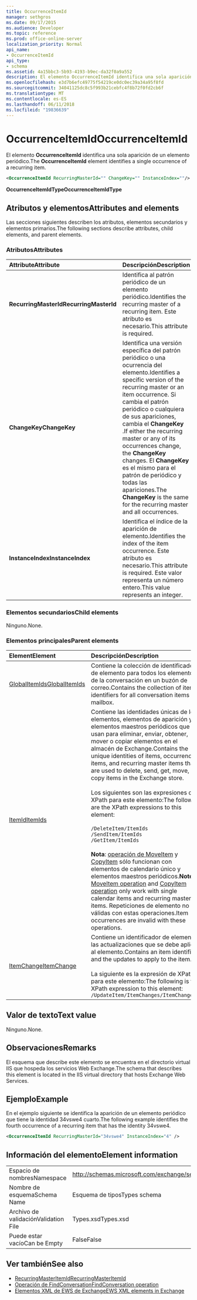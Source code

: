 ```yaml
---
title: OccurrenceItemId
manager: sethgros
ms.date: 09/17/2015
ms.audience: Developer
ms.topic: reference
ms.prod: office-online-server
localization_priority: Normal
api_name:
- OccurrenceItemId
api_type:
- schema
ms.assetid: 4a15bbc3-5b93-4193-b9ec-da32f0a9a552
description: El elemento OccurrenceItemId identifica una sola aparición de un elemento periódico.
ms.openlocfilehash: e3d7b6efc49775f54219ce0dc0ec39a34a95f8fd
ms.sourcegitcommit: 34041125dc8c5f993b21cebfc4f8b72f0fd2cb6f
ms.translationtype: MT
ms.contentlocale: es-ES
ms.lasthandoff: 06/11/2018
ms.locfileid: "19836639"
---
```

# <a name="occurrenceitemid"></a><span data-ttu-id="c7c8d-103">OccurrenceItemId</span><span class="sxs-lookup"><span data-stu-id="c7c8d-103">OccurrenceItemId</span></span>

<span data-ttu-id="c7c8d-104">El elemento **OccurrenceItemId** identifica una sola aparición de un elemento periódico.</span><span class="sxs-lookup"><span data-stu-id="c7c8d-104">The **OccurrenceItemId** element identifies a single occurrence of a recurring item.</span></span> 
  
```XML
<OccurrenceItemId RecurringMasterId="" ChangeKey="" InstanceIndex=""/>
```

<span data-ttu-id="c7c8d-105">**OccurrenceItemIdType**</span><span class="sxs-lookup"><span data-stu-id="c7c8d-105">**OccurrenceItemIdType**</span></span>

## <a name="attributes-and-elements"></a><span data-ttu-id="c7c8d-106">Atributos y elementos</span><span class="sxs-lookup"><span data-stu-id="c7c8d-106">Attributes and elements</span></span>

<span data-ttu-id="c7c8d-107">Las secciones siguientes describen los atributos, elementos secundarios y elementos primarios.</span><span class="sxs-lookup"><span data-stu-id="c7c8d-107">The following sections describe attributes, child elements, and parent elements.</span></span>
  
### <a name="attributes"></a><span data-ttu-id="c7c8d-108">Atributos</span><span class="sxs-lookup"><span data-stu-id="c7c8d-108">Attributes</span></span>

|<span data-ttu-id="c7c8d-109">**Attribute**</span><span class="sxs-lookup"><span data-stu-id="c7c8d-109">**Attribute**</span></span>|<span data-ttu-id="c7c8d-110">**Descripción**</span><span class="sxs-lookup"><span data-stu-id="c7c8d-110">**Description**</span></span>|
|:-----|:-----|
|<span data-ttu-id="c7c8d-111">**RecurringMasterId**</span><span class="sxs-lookup"><span data-stu-id="c7c8d-111">**RecurringMasterId**</span></span> <br/> |<span data-ttu-id="c7c8d-112">Identifica al patrón periódico de un elemento periódico.</span><span class="sxs-lookup"><span data-stu-id="c7c8d-112">Identifies the recurring master of a recurring item.</span></span> <span data-ttu-id="c7c8d-113">Este atributo es necesario.</span><span class="sxs-lookup"><span data-stu-id="c7c8d-113">This attribute is required.</span></span>  <br/> |
|<span data-ttu-id="c7c8d-114">**ChangeKey**</span><span class="sxs-lookup"><span data-stu-id="c7c8d-114">**ChangeKey**</span></span> <br/> |<span data-ttu-id="c7c8d-115">Identifica una versión específica del patrón periódico o una ocurrencia del elemento.</span><span class="sxs-lookup"><span data-stu-id="c7c8d-115">Identifies a specific version of the recurring master or an item occurrence.</span></span> <span data-ttu-id="c7c8d-116">Si cambia el patrón periódico o cualquiera de sus apariciones, cambia el **ChangeKey** .</span><span class="sxs-lookup"><span data-stu-id="c7c8d-116">If either the recurring master or any of its occurrences change, the **ChangeKey** changes.</span></span> <span data-ttu-id="c7c8d-117">El **ChangeKey** es el mismo para el patrón de periódico y todas las apariciones.</span><span class="sxs-lookup"><span data-stu-id="c7c8d-117">The **ChangeKey** is the same for the recurring master and all occurrences.</span></span>  <br/> |
|<span data-ttu-id="c7c8d-118">**InstanceIndex**</span><span class="sxs-lookup"><span data-stu-id="c7c8d-118">**InstanceIndex**</span></span> <br/> |<span data-ttu-id="c7c8d-119">Identifica el índice de la aparición de elemento.</span><span class="sxs-lookup"><span data-stu-id="c7c8d-119">Identifies the index of the item occurrence.</span></span> <span data-ttu-id="c7c8d-120">Este atributo es necesario.</span><span class="sxs-lookup"><span data-stu-id="c7c8d-120">This attribute is required.</span></span> <span data-ttu-id="c7c8d-121">Este valor representa un número entero.</span><span class="sxs-lookup"><span data-stu-id="c7c8d-121">This value represents an integer.</span></span>  <br/> |
   
### <a name="child-elements"></a><span data-ttu-id="c7c8d-122">Elementos secundarios</span><span class="sxs-lookup"><span data-stu-id="c7c8d-122">Child elements</span></span>

<span data-ttu-id="c7c8d-123">Ninguno.</span><span class="sxs-lookup"><span data-stu-id="c7c8d-123">None.</span></span>
  
### <a name="parent-elements"></a><span data-ttu-id="c7c8d-124">Elementos principales</span><span class="sxs-lookup"><span data-stu-id="c7c8d-124">Parent elements</span></span>

|<span data-ttu-id="c7c8d-125">**Element**</span><span class="sxs-lookup"><span data-stu-id="c7c8d-125">**Element**</span></span>|<span data-ttu-id="c7c8d-126">**Descripción**</span><span class="sxs-lookup"><span data-stu-id="c7c8d-126">**Description**</span></span>|
|:-----|:-----|
|[<span data-ttu-id="c7c8d-127">GlobalItemIds</span><span class="sxs-lookup"><span data-stu-id="c7c8d-127">GlobalItemIds</span></span>](globalitemids.md) <br/> |<span data-ttu-id="c7c8d-128">Contiene la colección de identificadores de elemento para todos los elementos de la conversación en un buzón de correo.</span><span class="sxs-lookup"><span data-stu-id="c7c8d-128">Contains the collection of item identifiers for all conversation items in a mailbox.</span></span>  <br/> |
|[<span data-ttu-id="c7c8d-129">ItemId</span><span class="sxs-lookup"><span data-stu-id="c7c8d-129">ItemIds</span></span>](itemids.md) <br/> | <span data-ttu-id="c7c8d-130">Contiene las identidades únicas de los elementos, elementos de aparición y elementos maestros periódicos que se usan para eliminar, enviar, obtener, mover o copiar elementos en el almacén de Exchange.</span><span class="sxs-lookup"><span data-stu-id="c7c8d-130">Contains the unique identities of items, occurrence items, and recurring master items that are used to delete, send, get, move, or copy items in the Exchange store.</span></span> <br/><br/><span data-ttu-id="c7c8d-131">Los siguientes son las expresiones de XPath para este elemento:</span><span class="sxs-lookup"><span data-stu-id="c7c8d-131">The following are the XPath expressions to this element:</span></span> <br/><br/>  `/DeleteItem/ItemIds` <br/>  `/SendItem/ItemIds` <br/>  `/GetItem/ItemIds` <br/><br/><span data-ttu-id="c7c8d-132">**Nota**: [operación de MoveItem](moveitem-operation.md) y [CopyItem](copyitem-operation.md) sólo funcionan con elementos de calendario único y elementos maestros periódicos.</span><span class="sxs-lookup"><span data-stu-id="c7c8d-132">**Note**:  [MoveItem operation](moveitem-operation.md) and [CopyItem operation](copyitem-operation.md) only work with single calendar items and recurring master items.</span></span> <span data-ttu-id="c7c8d-133">Repeticiones de elemento no son válidas con estas operaciones.</span><span class="sxs-lookup"><span data-stu-id="c7c8d-133">Item occurrences are invalid with these operations.</span></span>           |
|[<span data-ttu-id="c7c8d-134">ItemChange</span><span class="sxs-lookup"><span data-stu-id="c7c8d-134">ItemChange</span></span>](itemchange.md) <br/> |<span data-ttu-id="c7c8d-135">Contiene un identificador de elemento y las actualizaciones que se debe aplicar al elemento.</span><span class="sxs-lookup"><span data-stu-id="c7c8d-135">Contains an item identifier and the updates to apply to the item.</span></span><br/><br/> <span data-ttu-id="c7c8d-136">La siguiente es la expresión de XPath para este elemento:</span><span class="sxs-lookup"><span data-stu-id="c7c8d-136">The following is the XPath expression to this element:</span></span>  <br/>  `/UpdateItem/ItemChanges/ItemChange[i]` <br/> |
   
## <a name="text-value"></a><span data-ttu-id="c7c8d-137">Valor de texto</span><span class="sxs-lookup"><span data-stu-id="c7c8d-137">Text value</span></span>

<span data-ttu-id="c7c8d-138">Ninguno.</span><span class="sxs-lookup"><span data-stu-id="c7c8d-138">None.</span></span>
  
## <a name="remarks"></a><span data-ttu-id="c7c8d-139">Observaciones</span><span class="sxs-lookup"><span data-stu-id="c7c8d-139">Remarks</span></span>

<span data-ttu-id="c7c8d-140">El esquema que describe este elemento se encuentra en el directorio virtual IIS que hospeda los servicios Web Exchange.</span><span class="sxs-lookup"><span data-stu-id="c7c8d-140">The schema that describes this element is located in the IIS virtual directory that hosts Exchange Web Services.</span></span>
  
## <a name="example"></a><span data-ttu-id="c7c8d-141">Ejemplo</span><span class="sxs-lookup"><span data-stu-id="c7c8d-141">Example</span></span>

<span data-ttu-id="c7c8d-142">En el ejemplo siguiente se identifica la aparición de un elemento periódico que tiene la identidad 34vswe4 cuarto.</span><span class="sxs-lookup"><span data-stu-id="c7c8d-142">The following example identifies the fourth occurrence of a recurring item that has the identity 34vswe4.</span></span>
  
```XML
<OccurrenceItemId RecurringMasterId="34vswe4" InstanceIndex="4" />
```

## <a name="element-information"></a><span data-ttu-id="c7c8d-143">Información del elemento</span><span class="sxs-lookup"><span data-stu-id="c7c8d-143">Element information</span></span>

|||
|:-----|:-----|
|<span data-ttu-id="c7c8d-144">Espacio de nombres</span><span class="sxs-lookup"><span data-stu-id="c7c8d-144">Namespace</span></span>  <br/> |http://schemas.microsoft.com/exchange/services/2006/types  <br/> |
|<span data-ttu-id="c7c8d-145">Nombre de esquema</span><span class="sxs-lookup"><span data-stu-id="c7c8d-145">Schema Name</span></span>  <br/> |<span data-ttu-id="c7c8d-146">Esquema de tipos</span><span class="sxs-lookup"><span data-stu-id="c7c8d-146">Types schema</span></span>  <br/> |
|<span data-ttu-id="c7c8d-147">Archivo de validación</span><span class="sxs-lookup"><span data-stu-id="c7c8d-147">Validation File</span></span>  <br/> |<span data-ttu-id="c7c8d-148">Types.xsd</span><span class="sxs-lookup"><span data-stu-id="c7c8d-148">Types.xsd</span></span>  <br/> |
|<span data-ttu-id="c7c8d-149">Puede estar vacío</span><span class="sxs-lookup"><span data-stu-id="c7c8d-149">Can be Empty</span></span>  <br/> |<span data-ttu-id="c7c8d-150">False</span><span class="sxs-lookup"><span data-stu-id="c7c8d-150">False</span></span>  <br/> |
   
## <a name="see-also"></a><span data-ttu-id="c7c8d-151">Ver también</span><span class="sxs-lookup"><span data-stu-id="c7c8d-151">See also</span></span>

- [<span data-ttu-id="c7c8d-152">RecurringMasterItemId</span><span class="sxs-lookup"><span data-stu-id="c7c8d-152">RecurringMasterItemId</span></span>](recurringmasteritemid.md)
- [<span data-ttu-id="c7c8d-153">Operación de FindConversation</span><span class="sxs-lookup"><span data-stu-id="c7c8d-153">FindConversation operation</span></span>](findconversation-operation.md)
- [<span data-ttu-id="c7c8d-154">Elementos XML de EWS de Exchange</span><span class="sxs-lookup"><span data-stu-id="c7c8d-154">EWS XML elements in Exchange</span></span>](ews-xml-elements-in-exchange.md)

